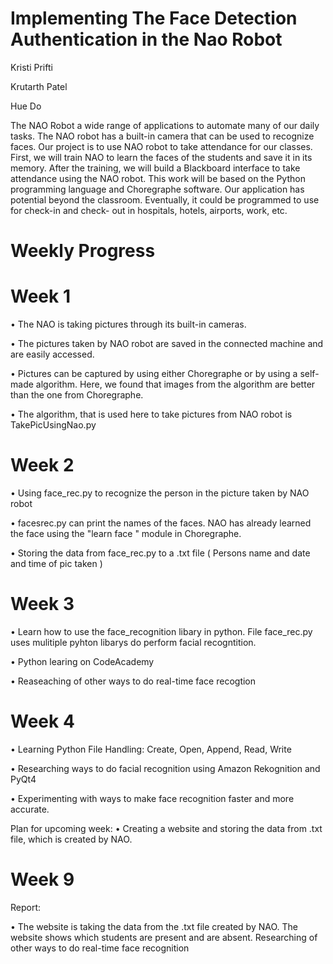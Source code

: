 # Implementing The Face Detection Authentication in the Nao Robot

Kristi Prifti

Krutarth Patel

Hue Do

The NAO Robot a wide range of applications to automate many of our daily tasks. The NAO
robot has a built-in camera that can be used to recognize faces. Our project is to use NAO
robot to take attendance for our classes. First, we will train NAO to learn the faces of
the students and save it in its memory. After the training, we will build a Blackboard
interface to take attendance using the NAO robot. This work will be based on the Python
programming language and Choregraphe software. Our application has potential
beyond the classroom. Eventually, it could be programmed to use for check-in and check-
out in hospitals, hotels, airports, work, etc.

# Weekly Progress 

# Week 1
•	The NAO is taking pictures through its built-in cameras.

•	The pictures taken by NAO robot are saved in the connected machine and are easily accessed.

•	Pictures can be captured by using either Choregraphe or by using a self-made algorithm. Here, we found that images from the algorithm are better than the one from Choregraphe.

•	The algorithm, that is used here to take pictures from NAO robot is TakePicUsingNao.py

# Week 2
• Using face_rec.py to recognize the person in the picture taken by NAO robot

• facesrec.py can print the names of the faces. NAO has already learned the face using the "learn face " module in Choregraphe.

• Storing the data from face_rec.py to a .txt file ( Persons name and date and time of pic taken )


# Week 3
• Learn how to use the face_recognition libary in python. File face_rec.py uses mulitiple pyhton libarys do perform facial recogntition.

• Python learing on CodeAcademy

• Reaseaching of other ways to do real-time face recogtion 

# Week 4
• Learning Python File Handling: Create, Open, Append, Read, Write

•  Researching ways to do facial recognition using Amazon Rekognition and PyQt4

• Experimenting with ways to make face recognition faster and more accurate.

Plan for upcoming week:
• Creating a website and storing the data from .txt file, which is created by NAO.

# Week 9

Report:

• The website is taking the data from the .txt file created by NAO. The website shows which students are present and are absent. Researching of other ways to do real-time face recognition 

